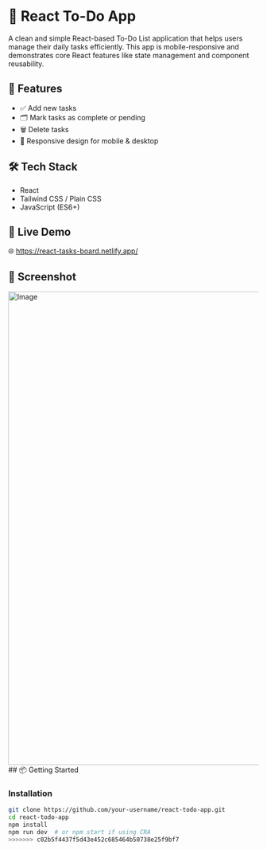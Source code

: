 

# 📝 React To-Do App

A clean and simple React-based To-Do List application that helps users manage their daily tasks efficiently. This app is mobile-responsive and demonstrates core React features like state management and component reusability.

## 🔧 Features

- ✅ Add new tasks
- 🗂️ Mark tasks as complete or pending
- 🗑️ Delete tasks
- 📱 Responsive design for mobile & desktop


## 🛠️ Tech Stack

- React
- Tailwind CSS / Plain CSS
- JavaScript (ES6+)

## 🚀 Live Demo

🌐 https://react-tasks-board.netlify.app/

## 📸 Screenshot

<img width="1915" height="951" alt="Image" src="https://github.com/user-attachments/assets/e1286349-ef65-409b-8ac5-c78d59438ef4" />
## 📦 Getting Started

### Installation

```bash
git clone https://github.com/your-username/react-todo-app.git
cd react-todo-app
npm install
npm run dev  # or npm start if using CRA
>>>>>>> c02b5f4437f5d43e452c685464b50738e25f9bf7
